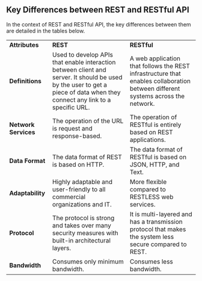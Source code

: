 <h2>Key Differences between REST and RESTful API</h2>
In the context of REST and RESTful API, the key differences between them are detailed in the tables below.

<table>
	<tbody>
		<tr>
			<td>
				<strong>
					<font style="vertical-align: inherit;">
            Attributes
          </font>
				</strong>
			</td>
			<td>
				<strong>
					<font style="vertical-align: inherit;">
            REST
          </font>
				</strong>
			</td>
			<td>
				<strong>
					<font style="vertical-align: inherit;">
            RESTful 
					</font>
				</strong>
			</td>
		</tr>
		<tr>
			<td>
				<strong>
					<font style="vertical-align: inherit;">
            Definitions
            </font>
				</strong>
			</td>
			<td>
				<font style="vertical-align: inherit;">Used to develop APIs that enable interaction between client and server. </font>
				<font style="vertical-align: inherit;">It should be used by the user to get a piece of data when they connect any link to a specific URL.</font>
			</td>
			<td>
				<font style="vertical-align: inherit;">A web application that follows the REST infrastructure that enables collaboration between different systems across the network.</font>
			</td>
		</tr>
		<tr>
			<td>
				<strong>
					<font style="vertical-align: inherit;">Network Services</font>
				</strong>
			</td>
			<td>
				<font style="vertical-align: inherit;">The operation of the URL is request and response-based.</font>
			</td>
			<td>
				<font style="vertical-align: inherit;">The operation of RESTful is entirely based on REST applications.</font>
			</td>
		</tr>
		<tr>
			<td>
				<strong>
					<font style="vertical-align: inherit;">Data Format</font>
				</strong>
			</td>
			<td>
				<font style="vertical-align: inherit;">The data format of REST is based on HTTP.</font>
			</td>
			<td>
				<font style="vertical-align: inherit;">The data format of RESTful is based on JSON, HTTP, and Text.</font>
			</td>
		</tr>
		<tr>
			<td>
				<strong>
					<font style="vertical-align: inherit;">Adaptability</font>
				</strong>
			</td>
			<td>
				<font style="vertical-align: inherit;">Highly adaptable and user-friendly to all commercial organizations and IT.</font>
			</td>
			<td>
				<font style="vertical-align: inherit;">More flexible compared to RESTLESS web services.</font>
			</td>
		</tr>
		<tr>
			<td>
				<strong>
					<font style="vertical-align: inherit;">Protocol</font>
				</strong>
			</td>
			<td>
				<font style="vertical-align: inherit;">The protocol is strong and takes over many security measures with built-in architectural layers.</font>
			</td>
			<td>
				<font style="vertical-align: inherit;">It is multi-layered and has a transmission protocol that makes the system less secure compared to REST.</font>
			</td>
		</tr>
		<tr>
			<td>
				<strong>
					<font style="vertical-align: inherit;">Bandwidth</font>
				</strong>
			</td>
			<td>
				<font style="vertical-align: inherit;">Consumes only minimum bandwidth.</font>
			</td>
			<td>
				<font style="vertical-align: inherit;">Consumes less bandwidth.</font>
			</td>
		</tr>
	</tbody>
</table>


